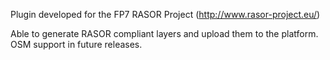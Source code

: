 Plugin developed for the FP7 RASOR Project (http://www.rasor-project.eu/)

Able to generate RASOR compliant layers and upload them to the platform. OSM support in future releases.
